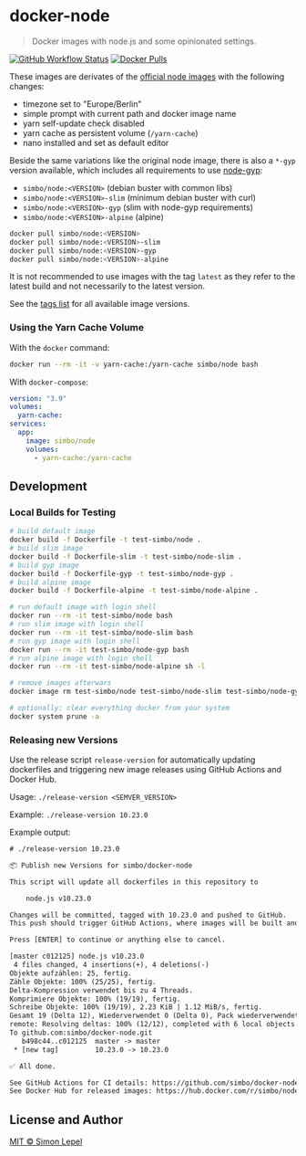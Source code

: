 docker-node
===========

> Docker images with node.js and some opinionated settings.

[![GitHub Workflow Status](https://img.shields.io/github/workflow/status/simbo/docker-node/CI)](https://github.com/simbo/docker-node/actions?query=workflow%3ACI)
[![Docker Pulls](https://img.shields.io/docker/pulls/simbo/node.svg)](https://hub.docker.com/r/simbo/node)


These images are derivates of the [official node images](https://hub.docker.com/_/node/)
with the following changes:

  - timezone set to "Europe/Berlin"
  - simple prompt with current path and docker image name
  - yarn self-update check disabled
  - yarn cache as persistent volume (`/yarn-cache`)
  - nano installed and set as default editor

Beside the same variations like the original node image, there is also a `*-gyp`
version available, which includes all requirements to use [node-gyp](https://github.com/nodejs/node-gyp):

  - `simbo/node:<VERSION>` (debian buster with common libs)
  - `simbo/node:<VERSION>-slim` (minimum debian buster with curl)
  - `simbo/node:<VERSION>-gyp` (slim with node-gyp requirements)
  - `simbo/node:<VERSION>-alpine` (alpine)

```sh
docker pull simbo/node:<VERSION>
docker pull simbo/node:<VERSION>-slim
docker pull simbo/node:<VERSION>-gyp
docker pull simbo/node:<VERSION>-alpine
```

It is not recommended to use images with the tag `latest` as they refer to the
latest build and not necessarily to the latest version.

See the [tags list](https://hub.docker.com/r/simbo/node/tags/) for all available
image versions.

### Using the Yarn Cache Volume

With the `docker` command:

```sh
docker run --rm -it -v yarn-cache:/yarn-cache simbo/node bash
```

With `docker-compose`:

```yml
version: "3.9"
volumes:
  yarn-cache:
services:
  app:
    image: simbo/node
    volumes:
      - yarn-cache:/yarn-cache
```

## Development

### Local Builds for Testing

```sh
# build default image
docker build -f Dockerfile -t test-simbo/node .
# build slim image
docker build -f Dockerfile-slim -t test-simbo/node-slim .
# build gyp image
docker build -f Dockerfile-gyp -t test-simbo/node-gyp .
# build alpine image
docker build -f Dockerfile-alpine -t test-simbo/node-alpine .

# run default image with login shell
docker run --rm -it test-simbo/node bash
# run slim image with login shell
docker run --rm -it test-simbo/node-slim bash
# run gyp image with login shell
docker run --rm -it test-simbo/node-gyp bash
# run alpine image with login shell
docker run --rm -it test-simbo/node-alpine sh -l

# remove images afterwars
docker image rm test-simbo/node test-simbo/node-slim test-simbo/node-gyp test-simbo/node-alpine

# optionally: clear everything docker from your system
docker system prune -a
```

### Releasing new Versions

Use the release script `release-version` for automatically updating dockerfiles
and triggering new image releases using GitHub Actions and Docker Hub.

Usage: `./release-version <SEMVER_VERSION>`

Example: `./release-version 10.23.0`

Example output:

```txt
# ./release-version 10.23.0

📦 Publish new Versions for simbo/docker-node

This script will update all dockerfiles in this repository to

    node.js v10.23.0

Changes will be committed, tagged with 10.23.0 and pushed to GitHub.
This push should trigger GitHub Actions, where images will be built and released to Docker Hub, where they will be tagged with 10, 10.23 and 10.23.0.

Press [ENTER] to continue or anything else to cancel.

[master c012125] node.js v10.23.0
 4 files changed, 4 insertions(+), 4 deletions(-)
Objekte aufzählen: 25, fertig.
Zähle Objekte: 100% (25/25), fertig.
Delta-Kompression verwendet bis zu 4 Threads.
Komprimiere Objekte: 100% (19/19), fertig.
Schreibe Objekte: 100% (19/19), 2.23 KiB | 1.12 MiB/s, fertig.
Gesamt 19 (Delta 12), Wiederverwendet 0 (Delta 0), Pack wiederverwendet 0
remote: Resolving deltas: 100% (12/12), completed with 6 local objects.
To github.com:simbo/docker-node.git
   b498c44..c012125  master -> master
 * [new tag]         10.23.0 -> 10.23.0

✅ All done.

See GitHub Actions for CI details: https://github.com/simbo/docker-node/actions
See Docker Hub for released images: https://hub.docker.com/r/simbo/node/tags
```

## License and Author

[MIT &copy; Simon Lepel](http://simbo.mit-license.org/)
